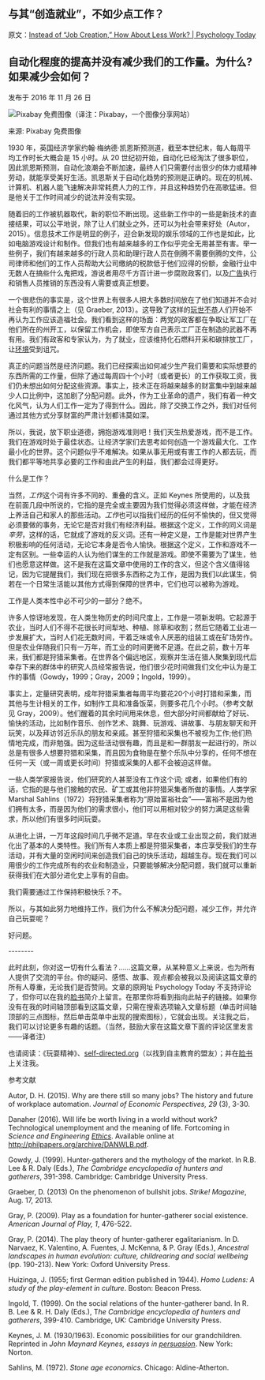 ## 与其“创造就业”，不如少点工作？

原文：[Instead of “Job Creation,” How About Less Work? | Psychology Today](https://www.psychologytoday.com/us/blog/freedom-learn/201611/instead-job-creation-how-about-less-work)

## 自动化程度的提高并没有减少我们的工作量。为什么? 如果减少会如何？

发布于 2016 年 11 月 26 日

![Pixabay 免费图像](https://cdn.psychologytoday.com/sites/default/files/styles/article-inline-half/public/field_blog_entry_images/PixabayFreeImage.png?itok=uTRHg90w)（译注：Pixabay，一个图像分享网站）

来源: Pixabay 免费图像

1930 年，英国经济学家约翰·梅纳德·凯恩斯预测道，截至本世纪末，每人每周平均工作时长大概会是 15 小时。从 20 世纪初开始，自动化已经淘汰了很多职位，因此凯恩斯预测，自动化浪潮会不断加速，最终人们只需要付出很少的体力或精神劳动，就能享受美好生活。凯恩斯关于自动化趋势的预测是正确的。现在的机械、计算机、机器人能飞速解决非常耗费人力的工作，并且这种趋势仍在高歌猛进。但是他关于工作时间减少的说法并没有实现。

随着旧的工作被机器取代，新的职位不断出现。这些新工作中的一些是新技术的直接结果，可以公平地说，除了让人们就业之外，还可以为社会带来好处（Autor，2015）。信息技术工作是明显的例子，迎合新发现的娱乐领域的工作也是如此，比如电脑游戏设计和制作。但我们也有越来越多的工作似乎完全无用甚至有害。举一些例子，我们有越来越多的行政人员和助理行政人员在倒腾不需要倒腾的文件，公司律师和他们的工作人员帮助大公司缴纳的税款低于他们应得的份额，金融行业中无数人在搞些什么鬼把戏，游说者用尽千方百计进一步腐败政客们，以及[广告](https://www.psychologytoday.com/us/basics/consumer-behavior)执行和销售人员推销的东西没有人需要或真正想要。

一个很悲伤的事实是，这个世界上有很多人把大多数时间放在了他们知道并不会对社会有利的事情之上（见 Graeber, 2013）。这导致了这样的[玩世不恭](https://www.psychologytoday.com/us/basics/pessimism)人们开始不再认为工作应该造福社会。我们看到这样的场面：两党的政客都在争取让军工厂在他们所在的州开工，以保留工作机会，即使军方自己表示工厂正在制造的武器不再有用。我们有政客和专家认为，为了就业，应该维持化石燃料开采和碳排放工厂，让[环境](https://www.psychologytoday.com/us/basics/environment)受到诅咒。

真正的问题当然是经济问题。我们已经探索出如何减少生产我们需要和实际想要的东西所需的工作量，但除了通过每周四十个小时（或者更长）的工作获取工资，我们仍未想出如何分配这些资源。事实上，技术正在将越来越多的财富集中到越来越少人口比例中，这加剧了分配问题。此外，作为工业革命的遗产，我们有着一种文化风气，认为人们工作一定为了得到什么。因此，除了交换工作之外，我们对任何通过其他方式分享财富的严肃计划都讳莫如深。

所以，我说，放下职业道德，拥抱游戏准则吧！我们天生热爱游戏，而不是工作。我们在游戏时处于最佳状态。让经济学家们去思考如何创造一个游戏最大化、工作最小化的世界。这个问题似乎不难解决。如果从事无用或有害工作的人都去玩，而我们都平等地共享必要的工作和由此产生的利益，我们都会过得更好。

什么是工作？

当然，*工作*这个词有许多不同的、重叠的含义。正如 Keynes 所使用的，以及我在前面几段中所说的，它指的是完全或主要因为我们觉得必须这样做，才能在经济上养活自己和家人的那些活动。*工作*也可以指我们经历的任何不愉快的，但又觉得必须要做的事务，无论它是否对我们有经济利益。根据这个定义，工作的同义词是*辛劳*，这样的话，它就成了游戏的反义词。还有一种定义是，工作是能对世界产生积极影响的任何活动，无论它本身是否令人愉快。根据这个定义，工作和游戏不一定有区别。一些幸运的人认为他们谋生的工作就是游戏。即使不需要为了谋生，他们也愿意这样做。这不是我在这篇文章中使用的工作的含义，但这个含义值得铭记，因为它提醒我们，我们现在把很多东西称之为工作，是因为我们以此谋生，倘若在一个日常生活能以其他方式得到保障的世界中，它们也可以被称为游戏。

工作是人类本性中必不可少的一部分？绝不。

许多人惊讶地发现，在人类生物历史的时间尺度上，工作是一项新发明。它起源于农业，当时人们不得不花很长时间犁地、种植、除草和收割；然后它随着工业进一步发展扩大，当时人们花无数时间，干着乏味或令人厌恶的组装工或在矿场劳作。但是农业伴随我们只有一万年，而工业的时间更微不足道。在此之前，数十万年来，我们都是狩猎采集者。在世界各个偏远地区，观察并生活在猎人聚集到现代后幸存下来的群体中的研究人员经常报告说，他们很少花时间做我们文化中认为是工作的事情（Gowdy，1999；Gray，2009；Ingold，1999）。

事实上，定量研究表明，成年狩猎采集者每周平均要花20个小时打猎和采集，而其他与生计相关的工作，如制作工具和准备饭菜，则要多花几个小时。（参考文献见 Gray，2009）。他们醒着的其余时间用来休息，但大部分时间都献给了好玩、愉快的活动，比如制作音乐、创作艺术、跳舞、玩游戏、讲故事、与朋友聊天和开玩笑，以及拜访邻近乐队的朋友和亲戚。甚至狩猎和采集也不被视为工作;他们热情地完成，而非勉强。因为这些活动很有趣，而且是和一群朋友一起进行的，所以总是有很多人想要狩猎和采集，而且因为食物是在整个乐队中分享的，任何不想在任何一天（或一周或更长时间）狩猎或采集的人都不会被迫这样做。

一些人类学家报告说，他们研究的人甚至没有工作这个词; 或者，如果他们有的话，它指的是与他们接触的农民、矿工或其他非狩猎采集者所做的事情。人类学家 Marshal Sahlins（1972）将狩猎采集者称为“原始富裕社会”——富裕不是因为他们拥有太多，而是因为他们的需求很小，他们可以用相对较少的努力满足这些需求，所以他们有很多时间玩耍。

从进化上讲，一万年这段时间几乎微不足道。早在农业或工业出现之前，我们就进化出了基本的人类特性。我们所有人本质上都是狩猎采集者，本应享受我们的生存活动，并有大量的空闲时间来创造我们自己的快乐活动，超越生存。现在我们可以用很少的工作完成所有的农业和制造业，只要能够解决分配问题，我们就可以重新获得我们在大部分进化史上享有的自由。

我们需要通过工作保持积极快乐？不。

所以，与其如此努力地维持工作，我们为什么不解决分配问题，减少工作，并允许自己玩耍呢？

好问题。

\--------

此时此刻，你对这一切有什么看法？……这篇文章，从某种意义上来说，也为所有人提供了交流的平台。你的疑问、感悟、故事、观点都会被我以及阅读这篇文章的所有人尊重，无论我们是否赞同。文章的原网址 Psychology Today 不支持评论了，但你可以在我的[脸书](https://www.facebook.com/peter.gray.3572)简介上留言。在那里你将看到指向此帖子的链接。如果你没有在我的时间轴顶部看到这篇文章，只需在搜索选项输入文章标题（单击时间轴顶部的三点图标，然后单击菜单中出现的搜索图标），它就会出现。关注我之后，我们可以讨论更多有趣的话题。（当然，鼓励大家在这篇文章下面的评论区里发言——译者注）

也请阅读：《玩耍精神》、[self-directed.org](http://www.self-directed.org/)（以找到自主教育的盟友）；并在[脸书](https://www.facebook.com/peter.gray.3572)上关注我。

参考文献

Autor, D. H. (2015). Why are there still so many jobs? The history and future of workplace automation. *Journal of Economic Perspectives, 29* (3), 3-30.

Danaher (2016). Will life be worth living in a world without work? Technological unemployment and the meaning of life. Fortcoming in *Science and Engineering [Ethics](https://www.psychologytoday.com/us/basics/ethics-and-morality)*. Available online at http://philpapers.org/archive/DANWLB.pdf.

Gowdy, J. (1999). Hunter-gatherers and the mythology of the market. In R.B. Lee & R. Daly (Eds.), *The Cambridge encyclopedia of hunters and gatherers*, 391-398. Cambridge: Cambridge University Press.

Graeber, D. (2013) On the phenomenon of bullshit jobs. *Strike! Magazine*, Aug. 17, 2013.

Gray, P. (2009). Play as a foundation for hunter-gatherer social existence. *American Journal of Play, 1*, 476-522.

Gray, P. (2014). The play theory of hunter-gatherer egalitarianism. In D. Narvaez, K. Valentino, A. Fuentes, J. McKenna, & P. Gray (Eds.), *Ancestral landscapes in human evolution: culture, childrearing and social wellbeing* (pp. 190-213). New York: Oxford University Press.

Huizinga, J. (1955; first German edition published in 1944). *Homo Ludens: A study of the play-element in culture*. Boston: Beacon Press.

Ingold, T. (1999). On the social relations of the hunter-gatherer band. In R. B. Lee & R. H. Daly (Eds.), T*he Cambridge encyclopedia of hunters and gatherers*, 399-410. Cambridge, UK: Cambridge University Press.

Keynes, J. M. (1930/1963). Economic possibilities for our grandchildren. Reprinted in *John Maynard Keynes, essays in [persuasion](https://www.psychologytoday.com/us/basics/persuasion)*. New York: Norton.

Sahlins, M. (1972). *Stone age economics*. Chicago: Aldine-Atherton.